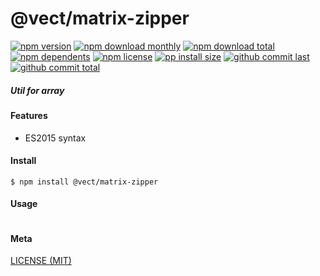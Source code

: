 # @vect/matrix-zipper

[![npm version][badge-npm-version]][url-npm]
[![npm download monthly][badge-npm-download-monthly]][url-npm]
[![npm download total][badge-npm-download-total]][url-npm]
[![npm dependents][badge-npm-dependents]][url-github]
[![npm license][badge-npm-license]][url-npm]
[![pp install size][badge-pp-install-size]][url-pp]
[![github commit last][badge-github-last-commit]][url-github]
[![github commit total][badge-github-commit-count]][url-github]

[//]: <> (Shields)
[badge-npm-version]: https://flat.badgen.net/npm/cell/@vect/matrix-zipper
[badge-npm-download-monthly]: https://flat.badgen.net/npm/dm/@vect/matrix-zipper
[badge-npm-download-total]:https://flat.badgen.net/npm/dt/@vect/matrix-zipper
[badge-npm-dependents]: https://flat.badgen.net/npm/dependents/@vect/matrix-zipper
[badge-npm-license]: https://flat.badgen.net/npm/license/@vect/matrix-zipper
[badge-pp-install-size]: https://flat.badgen.net/packagephobia/install/@vect/matrix-zipper
[badge-github-last-commit]: https://flat.badgen.net/github/last-commit/hoyeungw/vect
[badge-github-commit-count]: https://flat.badgen.net/github/commits/hoyeungw/vect

[//]: <> (Link)
[url-npm]: https://npmjs.org/package/@vect/matrix-zipper
[url-pp]: https://packagephobia.now.sh/result?p=@vect/matrix-zipper
[url-github]: https://github.com/hoyeungw/vect

##### Util for array

#### Features

- ES2015 syntax

#### Install
```console
$ npm install @vect/matrix-zipper
```

#### Usage
```js
```

#### Meta
[LICENSE (MIT)](LICENSE)
